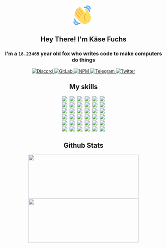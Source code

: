 <div><p align=center><img src=./resources/images/wave.gif width=64px height=64px></p><h2 align=center>Hey There! I'm Käse Fuchs</h2><h3 align=center>I'm a <code>18.23469</code> year old fox who writes code to make computers do things</h3><p align=center><a href=https://discord.com/users/507526681125322772><img alt=Discord src="https://img.shields.io/badge/Discord-5865F2?logo=discord&logoColor=white&style=flat-square#08f26cd3087218c0cc91092bc128e891"> </a><a href=https://gitlab.com/kasefuchs><img alt=GitLab src="https://img.shields.io/badge/GitLab-330F63?logo=gitlab&logoColor=white&style=flat-square#08f26cd3087218c0cc91092bc128e891"> </a><a href=https://npmjs.com/~kasefuchs><img alt=NPM src="https://img.shields.io/badge/NPM-CB3837?logo=npm&logoColor=white&style=flat-square#08f26cd3087218c0cc91092bc128e891"> </a><a href=https://t.me/kasefuchs><img alt=Telegram src="https://img.shields.io/badge/Telegram-2CA5E0?logo=telegram&logoColor=white&style=flat-square#08f26cd3087218c0cc91092bc128e891"> </a><a href=https://twitter.com/kasefuchs><img alt=Twitter src="https://img.shields.io/badge/Twitter-1DA1F2?logo=twitter&logoColor=white&style=flat-square#08f26cd3087218c0cc91092bc128e891"></a></p><h2 align=center>My skills</h2><p align=center><a href=https://aws.amazon.com/ ><picture><source srcset="https://skillicons.dev/icons?i=aws&theme=dark#08f26cd3087218c0cc91092bc128e891" media="(prefers-color-scheme: dark)"><source srcset="https://skillicons.dev/icons?i=aws&theme=light#08f26cd3087218c0cc91092bc128e891" media="(prefers-color-scheme: light), (prefers-color-scheme: no-preference)"><img src="https://skillicons.dev/icons?i=aws&theme=light#08f26cd3087218c0cc91092bc128e891"></picture></a>&nbsp;&nbsp;<a href=https://en.wikipedia.org/wiki/Bash_(Unix_shell)><picture><source srcset="https://skillicons.dev/icons?i=bash&theme=dark#08f26cd3087218c0cc91092bc128e891" media="(prefers-color-scheme: dark)"><source srcset="https://skillicons.dev/icons?i=bash&theme=light#08f26cd3087218c0cc91092bc128e891" media="(prefers-color-scheme: light), (prefers-color-scheme: no-preference)"><img src="https://skillicons.dev/icons?i=bash&theme=light#08f26cd3087218c0cc91092bc128e891"></picture></a>&nbsp;&nbsp;<a href=https://discord.com/developers/docs><picture><source srcset="https://skillicons.dev/icons?i=bots&theme=dark#08f26cd3087218c0cc91092bc128e891" media="(prefers-color-scheme: dark)"><source srcset="https://skillicons.dev/icons?i=bots&theme=light#08f26cd3087218c0cc91092bc128e891" media="(prefers-color-scheme: light), (prefers-color-scheme: no-preference)"><img src="https://skillicons.dev/icons?i=bots&theme=light#08f26cd3087218c0cc91092bc128e891"></picture></a>&nbsp;&nbsp;<a href=https://www.cloudflare.com/ ><picture><source srcset="https://skillicons.dev/icons?i=cloudflare&theme=dark#08f26cd3087218c0cc91092bc128e891" media="(prefers-color-scheme: dark)"><source srcset="https://skillicons.dev/icons?i=cloudflare&theme=light#08f26cd3087218c0cc91092bc128e891" media="(prefers-color-scheme: light), (prefers-color-scheme: no-preference)"><img src="https://skillicons.dev/icons?i=cloudflare&theme=light#08f26cd3087218c0cc91092bc128e891"></picture></a>&nbsp;&nbsp;<a href=https://en.wikipedia.org/wiki/CSS><picture><source srcset="https://skillicons.dev/icons?i=css&theme=dark#08f26cd3087218c0cc91092bc128e891" media="(prefers-color-scheme: dark)"><source srcset="https://skillicons.dev/icons?i=css&theme=light#08f26cd3087218c0cc91092bc128e891" media="(prefers-color-scheme: light), (prefers-color-scheme: no-preference)"><img src="https://skillicons.dev/icons?i=css&theme=light#08f26cd3087218c0cc91092bc128e891"></picture></a>&nbsp;&nbsp;<a href=https://www.docker.com/ ><picture><source srcset="https://skillicons.dev/icons?i=docker&theme=dark#08f26cd3087218c0cc91092bc128e891" media="(prefers-color-scheme: dark)"><source srcset="https://skillicons.dev/icons?i=docker&theme=light#08f26cd3087218c0cc91092bc128e891" media="(prefers-color-scheme: light), (prefers-color-scheme: no-preference)"><img src="https://skillicons.dev/icons?i=docker&theme=light#08f26cd3087218c0cc91092bc128e891"></picture></a><br><a href=https://www.electronjs.org/ ><picture><source srcset="https://skillicons.dev/icons?i=electron&theme=dark#08f26cd3087218c0cc91092bc128e891" media="(prefers-color-scheme: dark)"><source srcset="https://skillicons.dev/icons?i=electron&theme=light#08f26cd3087218c0cc91092bc128e891" media="(prefers-color-scheme: light), (prefers-color-scheme: no-preference)"><img src="https://skillicons.dev/icons?i=electron&theme=light#08f26cd3087218c0cc91092bc128e891"></picture></a>&nbsp;&nbsp;<a href=https://expressjs.com/ ><picture><source srcset="https://skillicons.dev/icons?i=express&theme=dark#08f26cd3087218c0cc91092bc128e891" media="(prefers-color-scheme: dark)"><source srcset="https://skillicons.dev/icons?i=express&theme=light#08f26cd3087218c0cc91092bc128e891" media="(prefers-color-scheme: light), (prefers-color-scheme: no-preference)"><img src="https://skillicons.dev/icons?i=express&theme=light#08f26cd3087218c0cc91092bc128e891"></picture></a>&nbsp;&nbsp;<a href=https://www.figma.com/ ><picture><source srcset="https://skillicons.dev/icons?i=figma&theme=dark#08f26cd3087218c0cc91092bc128e891" media="(prefers-color-scheme: dark)"><source srcset="https://skillicons.dev/icons?i=figma&theme=light#08f26cd3087218c0cc91092bc128e891" media="(prefers-color-scheme: light), (prefers-color-scheme: no-preference)"><img src="https://skillicons.dev/icons?i=figma&theme=light#08f26cd3087218c0cc91092bc128e891"></picture></a>&nbsp;&nbsp;<a href=https://firebase.google.com/ ><picture><source srcset="https://skillicons.dev/icons?i=firebase&theme=dark#08f26cd3087218c0cc91092bc128e891" media="(prefers-color-scheme: dark)"><source srcset="https://skillicons.dev/icons?i=firebase&theme=light#08f26cd3087218c0cc91092bc128e891" media="(prefers-color-scheme: light), (prefers-color-scheme: no-preference)"><img src="https://skillicons.dev/icons?i=firebase&theme=light#08f26cd3087218c0cc91092bc128e891"></picture></a>&nbsp;&nbsp;<a href=https://flask.palletsprojects.com/ ><picture><source srcset="https://skillicons.dev/icons?i=flask&theme=dark#08f26cd3087218c0cc91092bc128e891" media="(prefers-color-scheme: dark)"><source srcset="https://skillicons.dev/icons?i=flask&theme=light#08f26cd3087218c0cc91092bc128e891" media="(prefers-color-scheme: light), (prefers-color-scheme: no-preference)"><img src="https://skillicons.dev/icons?i=flask&theme=light#08f26cd3087218c0cc91092bc128e891"></picture></a>&nbsp;&nbsp;<a href=https://cloud.google.com/ ><picture><source srcset="https://skillicons.dev/icons?i=gcp&theme=dark#08f26cd3087218c0cc91092bc128e891" media="(prefers-color-scheme: dark)"><source srcset="https://skillicons.dev/icons?i=gcp&theme=light#08f26cd3087218c0cc91092bc128e891" media="(prefers-color-scheme: light), (prefers-color-scheme: no-preference)"><img src="https://skillicons.dev/icons?i=gcp&theme=light#08f26cd3087218c0cc91092bc128e891"></picture></a><br><a href=https://git-scm.com/ ><picture><source srcset="https://skillicons.dev/icons?i=git&theme=dark#08f26cd3087218c0cc91092bc128e891" media="(prefers-color-scheme: dark)"><source srcset="https://skillicons.dev/icons?i=git&theme=light#08f26cd3087218c0cc91092bc128e891" media="(prefers-color-scheme: light), (prefers-color-scheme: no-preference)"><img src="https://skillicons.dev/icons?i=git&theme=light#08f26cd3087218c0cc91092bc128e891"></picture></a>&nbsp;&nbsp;<a href=https://github.com/ ><picture><source srcset="https://skillicons.dev/icons?i=github&theme=dark#08f26cd3087218c0cc91092bc128e891" media="(prefers-color-scheme: dark)"><source srcset="https://skillicons.dev/icons?i=github&theme=light#08f26cd3087218c0cc91092bc128e891" media="(prefers-color-scheme: light), (prefers-color-scheme: no-preference)"><img src="https://skillicons.dev/icons?i=github&theme=light#08f26cd3087218c0cc91092bc128e891"></picture></a>&nbsp;&nbsp;<a href=https://gitlab.com/ ><picture><source srcset="https://skillicons.dev/icons?i=gitlab&theme=dark#08f26cd3087218c0cc91092bc128e891" media="(prefers-color-scheme: dark)"><source srcset="https://skillicons.dev/icons?i=gitlab&theme=light#08f26cd3087218c0cc91092bc128e891" media="(prefers-color-scheme: light), (prefers-color-scheme: no-preference)"><img src="https://skillicons.dev/icons?i=gitlab&theme=light#08f26cd3087218c0cc91092bc128e891"></picture></a>&nbsp;&nbsp;<a href=https://www.heroku.com/ ><picture><source srcset="https://skillicons.dev/icons?i=heroku&theme=dark#08f26cd3087218c0cc91092bc128e891" media="(prefers-color-scheme: dark)"><source srcset="https://skillicons.dev/icons?i=heroku&theme=light#08f26cd3087218c0cc91092bc128e891" media="(prefers-color-scheme: light), (prefers-color-scheme: no-preference)"><img src="https://skillicons.dev/icons?i=heroku&theme=light#08f26cd3087218c0cc91092bc128e891"></picture></a>&nbsp;&nbsp;<a href=https://en.wikipedia.org/wiki/HTML><picture><source srcset="https://skillicons.dev/icons?i=html&theme=dark#08f26cd3087218c0cc91092bc128e891" media="(prefers-color-scheme: dark)"><source srcset="https://skillicons.dev/icons?i=html&theme=light#08f26cd3087218c0cc91092bc128e891" media="(prefers-color-scheme: light), (prefers-color-scheme: no-preference)"><img src="https://skillicons.dev/icons?i=html&theme=light#08f26cd3087218c0cc91092bc128e891"></picture></a>&nbsp;&nbsp;<a href=https://en.wikipedia.org/wiki/JavaScript><picture><source srcset="https://skillicons.dev/icons?i=js&theme=dark#08f26cd3087218c0cc91092bc128e891" media="(prefers-color-scheme: dark)"><source srcset="https://skillicons.dev/icons?i=js&theme=light#08f26cd3087218c0cc91092bc128e891" media="(prefers-color-scheme: light), (prefers-color-scheme: no-preference)"><img src="https://skillicons.dev/icons?i=js&theme=light#08f26cd3087218c0cc91092bc128e891"></picture></a><br><a href=https://en.wikipedia.org/wiki/Linux><picture><source srcset="https://skillicons.dev/icons?i=linux&theme=dark#08f26cd3087218c0cc91092bc128e891" media="(prefers-color-scheme: dark)"><source srcset="https://skillicons.dev/icons?i=linux&theme=light#08f26cd3087218c0cc91092bc128e891" media="(prefers-color-scheme: light), (prefers-color-scheme: no-preference)"><img src="https://skillicons.dev/icons?i=linux&theme=light#08f26cd3087218c0cc91092bc128e891"></picture></a>&nbsp;&nbsp;<a href=https://mui.com/ ><picture><source srcset="https://skillicons.dev/icons?i=materialui&theme=dark#08f26cd3087218c0cc91092bc128e891" media="(prefers-color-scheme: dark)"><source srcset="https://skillicons.dev/icons?i=materialui&theme=light#08f26cd3087218c0cc91092bc128e891" media="(prefers-color-scheme: light), (prefers-color-scheme: no-preference)"><img src="https://skillicons.dev/icons?i=materialui&theme=light#08f26cd3087218c0cc91092bc128e891"></picture></a>&nbsp;&nbsp;<a href=https://en.wikipedia.org/wiki/Markdown><picture><source srcset="https://skillicons.dev/icons?i=md&theme=dark#08f26cd3087218c0cc91092bc128e891" media="(prefers-color-scheme: dark)"><source srcset="https://skillicons.dev/icons?i=md&theme=light#08f26cd3087218c0cc91092bc128e891" media="(prefers-color-scheme: light), (prefers-color-scheme: no-preference)"><img src="https://skillicons.dev/icons?i=md&theme=light#08f26cd3087218c0cc91092bc128e891"></picture></a>&nbsp;&nbsp;<a href=https://www.mongodb.com/ ><picture><source srcset="https://skillicons.dev/icons?i=mongodb&theme=dark#08f26cd3087218c0cc91092bc128e891" media="(prefers-color-scheme: dark)"><source srcset="https://skillicons.dev/icons?i=mongodb&theme=light#08f26cd3087218c0cc91092bc128e891" media="(prefers-color-scheme: light), (prefers-color-scheme: no-preference)"><img src="https://skillicons.dev/icons?i=mongodb&theme=light#08f26cd3087218c0cc91092bc128e891"></picture></a>&nbsp;&nbsp;<a href=https://www.mysql.com/ ><picture><source srcset="https://skillicons.dev/icons?i=mysql&theme=dark#08f26cd3087218c0cc91092bc128e891" media="(prefers-color-scheme: dark)"><source srcset="https://skillicons.dev/icons?i=mysql&theme=light#08f26cd3087218c0cc91092bc128e891" media="(prefers-color-scheme: light), (prefers-color-scheme: no-preference)"><img src="https://skillicons.dev/icons?i=mysql&theme=light#08f26cd3087218c0cc91092bc128e891"></picture></a>&nbsp;&nbsp;<a href=https://nextjs.org/ ><picture><source srcset="https://skillicons.dev/icons?i=nextjs&theme=dark#08f26cd3087218c0cc91092bc128e891" media="(prefers-color-scheme: dark)"><source srcset="https://skillicons.dev/icons?i=nextjs&theme=light#08f26cd3087218c0cc91092bc128e891" media="(prefers-color-scheme: light), (prefers-color-scheme: no-preference)"><img src="https://skillicons.dev/icons?i=nextjs&theme=light#08f26cd3087218c0cc91092bc128e891"></picture></a><br><a href=https://nodejs.org/en/ ><picture><source srcset="https://skillicons.dev/icons?i=nodejs&theme=dark#08f26cd3087218c0cc91092bc128e891" media="(prefers-color-scheme: dark)"><source srcset="https://skillicons.dev/icons?i=nodejs&theme=light#08f26cd3087218c0cc91092bc128e891" media="(prefers-color-scheme: light), (prefers-color-scheme: no-preference)"><img src="https://skillicons.dev/icons?i=nodejs&theme=light#08f26cd3087218c0cc91092bc128e891"></picture></a>&nbsp;&nbsp;<a href=https://www.postgresql.org/ ><picture><source srcset="https://skillicons.dev/icons?i=postgres&theme=dark#08f26cd3087218c0cc91092bc128e891" media="(prefers-color-scheme: dark)"><source srcset="https://skillicons.dev/icons?i=postgres&theme=light#08f26cd3087218c0cc91092bc128e891" media="(prefers-color-scheme: light), (prefers-color-scheme: no-preference)"><img src="https://skillicons.dev/icons?i=postgres&theme=light#08f26cd3087218c0cc91092bc128e891"></picture></a>&nbsp;&nbsp;<a href=https://learn.microsoft.com/en-us/powershell/ ><picture><source srcset="https://skillicons.dev/icons?i=powershell&theme=dark#08f26cd3087218c0cc91092bc128e891" media="(prefers-color-scheme: dark)"><source srcset="https://skillicons.dev/icons?i=powershell&theme=light#08f26cd3087218c0cc91092bc128e891" media="(prefers-color-scheme: light), (prefers-color-scheme: no-preference)"><img src="https://skillicons.dev/icons?i=powershell&theme=light#08f26cd3087218c0cc91092bc128e891"></picture></a>&nbsp;&nbsp;<a href=https://www.python.org/ ><picture><source srcset="https://skillicons.dev/icons?i=py&theme=dark#08f26cd3087218c0cc91092bc128e891" media="(prefers-color-scheme: dark)"><source srcset="https://skillicons.dev/icons?i=py&theme=light#08f26cd3087218c0cc91092bc128e891" media="(prefers-color-scheme: light), (prefers-color-scheme: no-preference)"><img src="https://skillicons.dev/icons?i=py&theme=light#08f26cd3087218c0cc91092bc128e891"></picture></a>&nbsp;&nbsp;<a href=https://www.raspberrypi.org/ ><picture><source srcset="https://skillicons.dev/icons?i=raspberrypi&theme=dark#08f26cd3087218c0cc91092bc128e891" media="(prefers-color-scheme: dark)"><source srcset="https://skillicons.dev/icons?i=raspberrypi&theme=light#08f26cd3087218c0cc91092bc128e891" media="(prefers-color-scheme: light), (prefers-color-scheme: no-preference)"><img src="https://skillicons.dev/icons?i=raspberrypi&theme=light#08f26cd3087218c0cc91092bc128e891"></picture></a>&nbsp;&nbsp;<a href=https://reactjs.org/ ><picture><source srcset="https://skillicons.dev/icons?i=react&theme=dark#08f26cd3087218c0cc91092bc128e891" media="(prefers-color-scheme: dark)"><source srcset="https://skillicons.dev/icons?i=react&theme=light#08f26cd3087218c0cc91092bc128e891" media="(prefers-color-scheme: light), (prefers-color-scheme: no-preference)"><img src="https://skillicons.dev/icons?i=react&theme=light#08f26cd3087218c0cc91092bc128e891"></picture></a><br><a href=https://redux.js.org/ ><picture><source srcset="https://skillicons.dev/icons?i=redux&theme=dark#08f26cd3087218c0cc91092bc128e891" media="(prefers-color-scheme: dark)"><source srcset="https://skillicons.dev/icons?i=redux&theme=light#08f26cd3087218c0cc91092bc128e891" media="(prefers-color-scheme: light), (prefers-color-scheme: no-preference)"><img src="https://skillicons.dev/icons?i=redux&theme=light#08f26cd3087218c0cc91092bc128e891"></picture></a>&nbsp;&nbsp;<a href=https://en.wikipedia.org/wiki/Regular_expression><picture><source srcset="https://skillicons.dev/icons?i=regex&theme=dark#08f26cd3087218c0cc91092bc128e891" media="(prefers-color-scheme: dark)"><source srcset="https://skillicons.dev/icons?i=regex&theme=light#08f26cd3087218c0cc91092bc128e891" media="(prefers-color-scheme: light), (prefers-color-scheme: no-preference)"><img src="https://skillicons.dev/icons?i=regex&theme=light#08f26cd3087218c0cc91092bc128e891"></picture></a>&nbsp;&nbsp;<a href=https://en.wikipedia.org/wiki/Sass_(stylesheet_language)><picture><source srcset="https://skillicons.dev/icons?i=sass&theme=dark#08f26cd3087218c0cc91092bc128e891" media="(prefers-color-scheme: dark)"><source srcset="https://skillicons.dev/icons?i=sass&theme=light#08f26cd3087218c0cc91092bc128e891" media="(prefers-color-scheme: light), (prefers-color-scheme: no-preference)"><img src="https://skillicons.dev/icons?i=sass&theme=light#08f26cd3087218c0cc91092bc128e891"></picture></a>&nbsp;&nbsp;<a href=https://www.typescriptlang.org/ ><picture><source srcset="https://skillicons.dev/icons?i=ts&theme=dark#08f26cd3087218c0cc91092bc128e891" media="(prefers-color-scheme: dark)"><source srcset="https://skillicons.dev/icons?i=ts&theme=light#08f26cd3087218c0cc91092bc128e891" media="(prefers-color-scheme: light), (prefers-color-scheme: no-preference)"><img src="https://skillicons.dev/icons?i=ts&theme=light#08f26cd3087218c0cc91092bc128e891"></picture></a>&nbsp;&nbsp;<a href=https://unity.com/ ><picture><source srcset="https://skillicons.dev/icons?i=unity&theme=dark#08f26cd3087218c0cc91092bc128e891" media="(prefers-color-scheme: dark)"><source srcset="https://skillicons.dev/icons?i=unity&theme=light#08f26cd3087218c0cc91092bc128e891" media="(prefers-color-scheme: light), (prefers-color-scheme: no-preference)"><img src="https://skillicons.dev/icons?i=unity&theme=light#08f26cd3087218c0cc91092bc128e891"></picture></a>&nbsp;&nbsp;<a href=https://workers.cloudflare.com/ ><picture><source srcset="https://skillicons.dev/icons?i=workers&theme=dark#08f26cd3087218c0cc91092bc128e891" media="(prefers-color-scheme: dark)"><source srcset="https://skillicons.dev/icons?i=workers&theme=light#08f26cd3087218c0cc91092bc128e891" media="(prefers-color-scheme: light), (prefers-color-scheme: no-preference)"><img src="https://skillicons.dev/icons?i=workers&theme=light#08f26cd3087218c0cc91092bc128e891"></picture></a><br></p><h2 align=center>Github Stats</h2><p align=center><picture><source srcset="https://github-readme-stats-kasefuchs.vercel.app/api/?count_private=true&hide_border=true&hide_rank=true&line_height=20&hide_title=true&username=Kasefuchs&theme=dark#08f26cd3087218c0cc91092bc128e891" media="(prefers-color-scheme: dark)"><source srcset="https://github-readme-stats-kasefuchs.vercel.app/api/?count_private=true&hide_border=true&hide_rank=true&line_height=20&hide_title=true&username=Kasefuchs&theme=light#08f26cd3087218c0cc91092bc128e891" media="(prefers-color-scheme: light), (prefers-color-scheme: no-preference)"><img align=middle width=350 height=140 src="https://github-readme-stats-kasefuchs.vercel.app/api/?count_private=true&hide_border=true&hide_rank=true&line_height=20&hide_title=true&username=Kasefuchs&theme=light#08f26cd3087218c0cc91092bc128e891"></picture><picture><source srcset="https://github-readme-stats-kasefuchs.vercel.app/api/top-langs/?count_private=true&hide_border=true&layout=compact&username=Kasefuchs&theme=dark#08f26cd3087218c0cc91092bc128e891" media="(prefers-color-scheme: dark)"><source srcset="https://github-readme-stats-kasefuchs.vercel.app/api/top-langs/?count_private=true&hide_border=true&layout=compact&username=Kasefuchs&theme=light#08f26cd3087218c0cc91092bc128e891" media="(prefers-color-scheme: light), (prefers-color-scheme: no-preference)"><img align=middle width=350 height=140 src="https://github-readme-stats-kasefuchs.vercel.app/api/top-langs/?count_private=true&hide_border=true&layout=compact&username=Kasefuchs&theme=light#08f26cd3087218c0cc91092bc128e891"></picture></p><img src="https://hit.yhype.me/github/profile?user_id=64592097#08f26cd3087218c0cc91092bc128e891" alt=""></div>